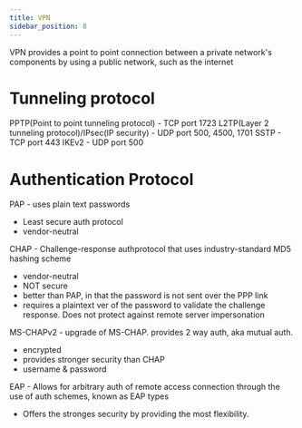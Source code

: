 ```yaml
---
title: VPN
sidebar_position: 8
---
```


VPN provides a point to point connection between a private network's components by using a public network, such as the internet

# Tunneling protocol

PPTP(Point to point tunneling protocol) - TCP port 1723
L2TP(Layer 2 tunneling protocol)/IPsec(IP security) - UDP port 500, 4500, 1701
SSTP - TCP port 443
IKEv2 - UDP port 500

# Authentication Protocol

PAP - uses plain text passwords

- Least secure auth protocol
- vendor-neutral

CHAP - Challenge-response authprotocol that uses industry-standard MD5 hashing scheme

- vendor-neutral
- NOT secure
- better than PAP, in that the password is not sent over the PPP link
- requires a plaintext ver of the password to validate the challenge response. Does not protect against remote server impersonation

MS-CHAPv2 - upgrade of MS-CHAP. provides 2 way auth, aka mutual auth.

- encrypted
- provides stronger security than CHAP
- username & password

EAP - Allows for arbitrary auth of remote access connection through the use of auth schemes, known as EAP types

- Offers the stronges security by providing the most flexibility.

